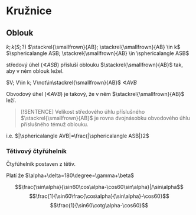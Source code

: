 # Kružnice 

## Oblouk

$k; k(S; ?)$
$\stackrel{\smallfrown}{AB}; \stackrel{\smallfrown}{AB} \in k$
$\sphericalangle ASB; \stackrel{\smallfrown}{AB} \in \sphericalangle ASB$

středový úhel ($\sphericalangle ASB$) přísluší oblouku $\stackrel{\smallfrown}{AB}$ tak, aby v něm oblouk ležel.

$V; V\in k; V\not\in\stackrel{\smallfrown}{AB}$
$\sphericalangle AVB$

Obvodový úhel ($\sphericalangle AVB$) je takový, že v něm $\stackrel{\smallfrown}{AB}$ leží.

> [!SENTENCE]
> Velikost středového úhlu příslušného $\stackrel{\smallfrown}{AB}$ je rovna dvojnásobku obvodového úhlu příslušného témuž oblouku.

i.e. $|\sphericalangle AVB|=\frac{|\sphericalangle ASB|}2$



### Tětivový čtyřúhelník

Čtyřúhelník postaven z tětiv.

Platí že $\alpha+\delta=180\degree=\gamma+\beta$












$$\frac{\sin\alpha}{\sin60\cos\alpha-\cos60\sin\alpha}|/\sin\alpha$$
$$\frac{1}{\sin60\frac{\cos\alpha}{\sin\alpha}-\cos60}$$
$$\frac{1}{\sin60\cotg\alpha-\cos60}$$
